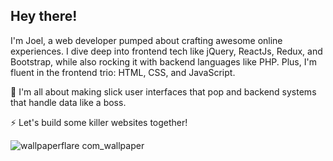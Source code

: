 ## Hey there! ##

I'm Joel, a web developer pumped about crafting awesome online experiences. I dive deep into frontend tech like jQuery, ReactJs, Redux, and Bootstrap, while also rocking it with backend languages like PHP. Plus, I'm fluent in the frontend trio: HTML, CSS, and JavaScript.

🔭 I'm all about making slick user interfaces that pop and backend systems that handle data like a boss.

⚡ Let's build some killer websites together!

![wallpaperflare com_wallpaper](https://github.com/Jeoml/Jeoml/assets/108522134/1975a1bd-3a0c-4d42-891e-2e256826f1d3)
